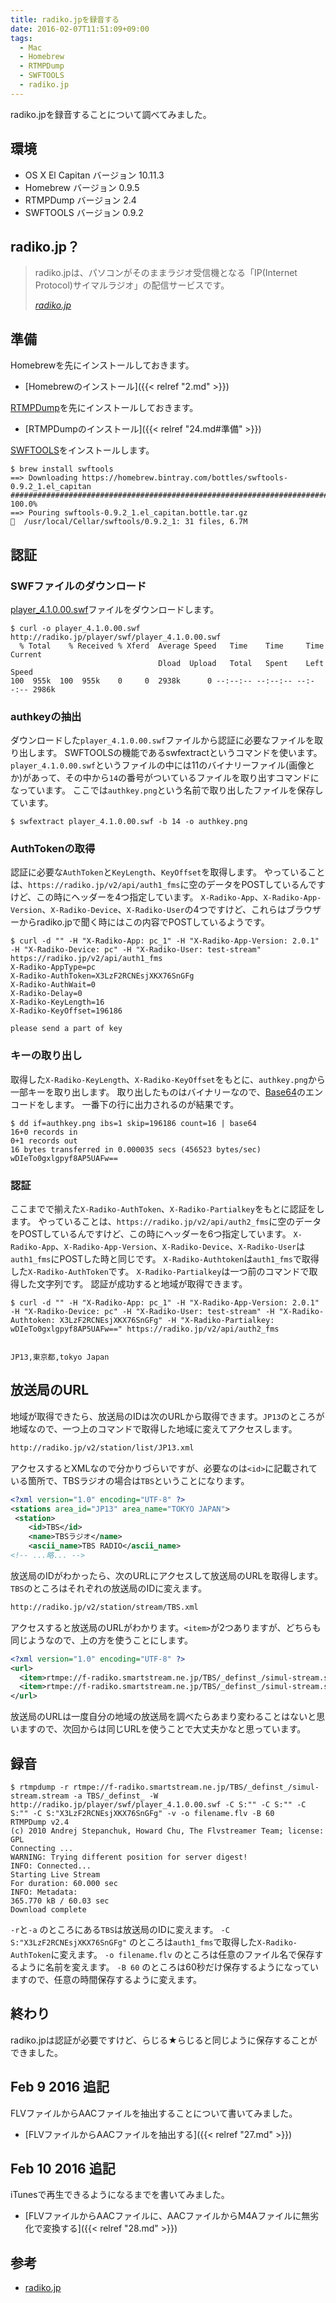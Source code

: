 ```yaml
---
title: radiko.jpを録音する
date: 2016-02-07T11:51:09+09:00
tags:
  - Mac
  - Homebrew
  - RTMPDump
  - SWFTOOLS
  - radiko.jp
---
```


radiko.jpを録音することについて調べてみました。

<!-- more -->

## 環境

* OS X El Capitan バージョン 10.11.3
* Homebrew バージョン 0.9.5
* RTMPDump バージョン 2.4
* SWFTOOLS バージョン 0.9.2

## radiko.jp？

> radiko.jpは、パソコンがそのままラジオ受信機となる「IP(Internet Protocol)サイマルラジオ」の配信サービスです。
>
> <cite>[radiko.jp](http://radiko.jp)</cite>

## 準備

Homebrewを先にインストールしておきます。

* [Homebrewのインストール]({{< relref "2.md" >}})

[RTMPDump](https://rtmpdump.mplayerhq.hu)を先にインストールしておきます。

* [RTMPDumpのインストール]({{< relref "24.md#準備" >}})

[SWFTOOLS](http://www.swftools.org)をインストールします。

```
$ brew install swftools
==> Downloading https://homebrew.bintray.com/bottles/swftools-0.9.2_1.el_capitan
######################################################################## 100.0%
==> Pouring swftools-0.9.2_1.el_capitan.bottle.tar.gz
🍺  /usr/local/Cellar/swftools/0.9.2_1: 31 files, 6.7M
```

## 認証

### SWFファイルのダウンロード

[player_4.1.0.00.swf](http://radiko.jp/player/swf/player_4.1.0.00.swf)ファイルをダウンロードします。

```
$ curl -o player_4.1.0.00.swf http://radiko.jp/player/swf/player_4.1.0.00.swf
  % Total    % Received % Xferd  Average Speed   Time    Time     Time  Current
                                 Dload  Upload   Total   Spent    Left  Speed
100  955k  100  955k    0     0  2938k      0 --:--:-- --:--:-- --:--:-- 2986k
```

### authkeyの抽出

ダウンロードした`player_4.1.0.00.swf`ファイルから認証に必要なファイルを取り出します。
SWFTOOLSの機能であるswfextractというコマンドを使います。
`player_4.1.0.00.swf`というファイルの中には11のバイナリーファイル(画像とか)があって、その中から`14`の番号がついているファイルを取り出すコマンドになっています。
ここでは`authkey.png`という名前で取り出したファイルを保存しています。

```
$ swfextract player_4.1.0.00.swf -b 14 -o authkey.png
```

### AuthTokenの取得

認証に必要な`AuthToken`と`KeyLength`、`KeyOffset`を取得します。
やっていることは、`https://radiko.jp/v2/api/auth1_fms`に空のデータをPOSTしているんですけど、この時にヘッダーを4つ指定しています。
`X-Radiko-App`、`X-Radiko-App-Version`、`X-Radiko-Device`、`X-Radiko-User`の4つですけど、これらはブラウザーからradiko.jpで聞く時にはこの内容でPOSTしているようです。

```
$ curl -d "" -H "X-Radiko-App: pc_1" -H "X-Radiko-App-Version: 2.0.1" -H "X-Radiko-Device: pc" -H "X-Radiko-User: test-stream" https://radiko.jp/v2/api/auth1_fms
X-Radiko-AppType=pc
X-Radiko-AuthToken=X3LzF2RCNEsjXKX76SnGFg
X-Radiko-AuthWait=0
X-Radiko-Delay=0
X-Radiko-KeyLength=16
X-Radiko-KeyOffset=196186

please send a part of key
```

### キーの取り出し

取得した`X-Radiko-KeyLength`、`X-Radiko-KeyOffset`をもとに、`authkey.png`から一部キーを取り出します。
取り出したものはバイナリーなので、[Base64](https://ja.wikipedia.org/wiki/Base64)のエンコードをします。
一番下の行に出力されるのが結果です。

```
$ dd if=authkey.png ibs=1 skip=196186 count=16 | base64
16+0 records in
0+1 records out
16 bytes transferred in 0.000035 secs (456523 bytes/sec)
wDIeTo0gxlgpyf8AP5UAFw==
```

### 認証

ここまでで揃えた`X-Radiko-AuthToken`、`X-Radiko-Partialkey`をもとに認証をします。
やっていることは、`https://radiko.jp/v2/api/auth2_fms`に空のデータをPOSTしているんですけど、この時にヘッダーを6つ指定しています。
`X-Radiko-App`、`X-Radiko-App-Version`、`X-Radiko-Device`、`X-Radiko-User`は`auth1_fms`にPOSTした時と同じです。
`X-Radiko-Authtoken`は`auth1_fms`で取得した`X-Radiko-AuthToken`です。
`X-Radiko-Partialkey`は一つ前のコマンドで取得した文字列です。
認証が成功すると地域が取得できます。

```
$ curl -d "" -H "X-Radiko-App: pc_1" -H "X-Radiko-App-Version: 2.0.1" -H "X-Radiko-Device: pc" -H "X-Radiko-User: test-stream" -H "X-Radiko-Authtoken: X3LzF2RCNEsjXKX76SnGFg" -H "X-Radiko-Partialkey: wDIeTo0gxlgpyf8AP5UAFw==" https://radiko.jp/v2/api/auth2_fms


JP13,東京都,tokyo Japan
```

## 放送局のURL

地域が取得できたら、放送局のIDは次のURLから取得できます。`JP13`のところが地域なので、一つ上のコマンドで取得した地域に変えてアクセスします。

``` md
http://radiko.jp/v2/station/list/JP13.xml
```

アクセスするとXMLなので分かりづらいですが、必要なのは`<id>`に記載されている箇所で、TBSラジオの場合は`TBS`ということになります。

``` xml
<?xml version="1.0" encoding="UTF-8" ?>
<stations area_id="JP13" area_name="TOKYO JAPAN">
 <station>
    <id>TBS</id>
    <name>TBSラジオ</name>
    <ascii_name>TBS RADIO</ascii_name>
<!-- ...略... -->
```

放送局のIDがわかったら、次のURLにアクセスして放送局のURLを取得します。`TBS`のところはそれぞれの放送局のIDに変えます。

``` md
http://radiko.jp/v2/station/stream/TBS.xml
```

アクセスすると放送局のURLがわかります。`<item>`が2つありますが、どちらも同じようなので、上の方を使うことにします。

``` xml
<?xml version="1.0" encoding="UTF-8" ?>
<url>
  <item>rtmpe://f-radiko.smartstream.ne.jp/TBS/_definst_/simul-stream.stream</item>
  <item>rtmpe://f-radiko.smartstream.ne.jp/TBS/_definst_/simul-stream.stream</item>
</url>
```

放送局のURLは一度自分の地域の放送局を調べたらあまり変わることはないと思いますので、次回からは同じURLを使うことで大丈夫かなと思っています。

## 録音

```
$ rtmpdump -r rtmpe://f-radiko.smartstream.ne.jp/TBS/_definst_/simul-stream.stream -a TBS/_definst_ -W http://radiko.jp/player/swf/player_4.1.0.00.swf -C S:"" -C S:"" -C S:"" -C S:"X3LzF2RCNEsjXKX76SnGFg" -v -o filename.flv -B 60
RTMPDump v2.4
(c) 2010 Andrej Stepanchuk, Howard Chu, The Flvstreamer Team; license: GPL
Connecting ...
WARNING: Trying different position for server digest!
INFO: Connected...
Starting Live Stream
For duration: 60.000 sec
INFO: Metadata:
365.770 kB / 60.03 sec
Download complete
```

`-r`と`-a` のところにある`TBS`は放送局のIDに変えます。
`-C S:"X3LzF2RCNEsjXKX76SnGFg"` のところは`auth1_fms`で取得した`X-Radiko-AuthToken`に変えます。
`-o filename.flv` のところは任意のファイル名で保存するように名前を変えます。
`-B 60` のところは60秒だけ保存するようになっていますので、任意の時間保存するように変えます。

## 終わり

radiko.jpは認証が必要ですけど、らじる★らじると同じように保存することができました。

## Feb 9 2016 追記

FLVファイルからAACファイルを抽出することについて書いてみました。

* [FLVファイルからAACファイルを抽出する]({{< relref "27.md" >}})

## Feb 10 2016 追記

iTunesで再生できるようになるまでを書いてみました。

* [FLVファイルからAACファイルに、AACファイルからM4Aファイルに無劣化で変換する]({{< relref "28.md" >}})

## 参考

* [radiko.jp](http://radiko.jp)
